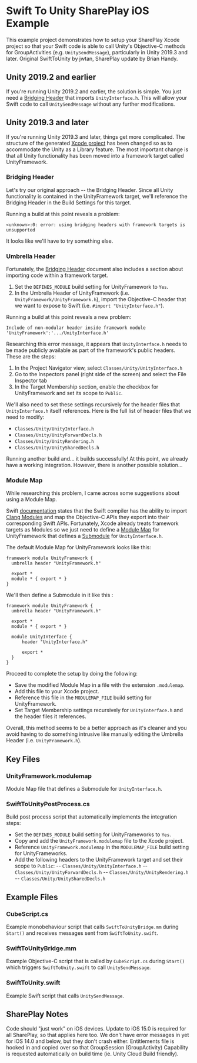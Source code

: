 # Swift To Unity SharePlay iOS Example
This example project demonstrates how to setup your SharePlay Xcode project so that your Swift code is able to call Unity's Objective-C methods for GroupActivities (e.g. `UnitySendMessage`), particularly in Unity 2019.3 and later. Original SwiftToUnity by jwtan, SharePlay update by Brian Handy.

## Unity 2019.2 and earlier
If you're running Unity 2019.2 and earlier, the solution is simple. You just need a [Bridging Header](https://developer.apple.com/documentation/swift/imported_c_and_objective-c_apis/importing_objective-c_into_swift) that imports `UnityInterface.h`. This will allow your Swift code to call `UnitySendMessage` without any further modifications.

## Unity 2019.3 and later
If you're running Unity 2019.3 and later, things get more complicated. The structure of the generated [Xcode project](https://docs.unity3d.com/Manual/StructureOfXcodeProject.html) has been changed so as to accommodate the Unity as a Library feature. The most important change is that all Unity functionality has been moved into a framework target called UnityFramework.

### Bridging Header
Let's try our original approach -- the Bridging Header. Since all Unity functionality is contained in the UnityFramework target, we'll reference the Bridging Header in the Build Settings for this target.

Running a build at this point reveals a problem:
```
<unknown>:0: error: using bridging headers with framework targets is unsupported
```
It looks like we'll have to try something else.

### Umbrella Header
Fortunately, the [Bridging Header](https://developer.apple.com/documentation/swift/imported_c_and_objective-c_apis/importing_objective-c_into_swift) document also includes a section about importing code within a framework target.

1. Set the `DEFINES_MODULE` build setting for UnityFramework to `Yes`.
2. In the Umbrella Header of UnityFramework (i.e. `UnityFramework/UnityFramework.h`), import the Objective-C header that we want to expose to Swift (i.e. `#import "UnityInterface.h"`).

Running a build at this point reveals a new problem:
```
Include of non-modular header inside framework module 'UnityFramework':'.../UnityInterface.h'
```

Researching this error message, it appears that `UnityInterface.h` needs to be made publicly available as part of the framework's public headers. These are the steps:

1. In the Project Navigator view, select `Classes/Unity/UnityInterface.h`
2. Go to the Inspectors panel (right side of the screen) and select the File Inspector tab
3. In the Target Membership section, enable the checkbox for UnityFramework and set its scope to `Public`.

We'll also need to set these settings recursively for the header files that `UnityInterface.h` itself references. Here is the full list of header files that we need to modify:
* `Classes/Unity/UnityInterface.h`
* `Classes/Unity/UnityForwardDecls.h`
* `Classes/Unity/UnityRendering.h`
* `Classes/Unity/UnitySharedDecls.h`

Running another build and... it builds successfully! At this point, we already have a working integration. However, there is another possible solution...

### Module Map
While researching this problem, I came across some suggestions about using a Module Map.

Swift [documentation](https://swift.org/swift-compiler/#compiler-architecture) states that the Swift compiler has the ability to import [Clang Modules](http://clang.llvm.org/docs/Modules.html) and map the Objective-C APIs they export into their corresponding Swift APIs. Fortunately, Xcode already treats framework targets as Modules so we just need to define a [Module Map](https://clang.llvm.org/docs/Modules.html#module-maps) for UnityFramework that defines a [Submodule](https://clang.llvm.org/docs/Modules.html#submodule-declaration) for `UnityInterface.h`.

The default Module Map for UnityFramework looks like this:
```
framework module UnityFramework {
  umbrella header "UnityFramework.h"

  export *
  module * { export * }
}
```
We'll then define a Submodule in it like this :
```
framework module UnityFramework {
  umbrella header "UnityFramework.h"

  export *
  module * { export * }

  module UnityInterface {
      header "UnityInterface.h"

      export *
  }
}
```

Proceed to complete the setup by doing the following:
- Save the modified Module Map in a file with the extension `.modulemap`.
- Add this file to your Xcode project.
- Reference this file in the `MODULEMAP_FILE` build setting for UnityFramework.
- Set Target Membership settings recursively for `UnityInterface.h` and the header files it references.

Overall, this method seems to be a better approach as it's cleaner and you avoid having to do something intrusive like manually editing the Umbrella Header (i.e. `UnityFramework.h`).

## Key Files

### UnityFramework.modulemap
Module Map file that defines a Submodule for `UnityInterface.h`.

### SwiftToUnityPostProcess.cs
Build post process script that automatically implements the integration steps:

- Set the `DEFINES_MODULE` build setting for UnityFrameworks to `Yes`.
- Copy and add the `UnityFramework.modulemap` file to the Xcode project.
- Reference `UnityFramework.modulemap` in the `MODULEMAP_FILE` build setting for UnityFrameworks.
- Add the following headers to the UnityFramework target and set their scope to `Public`:
-- `Classes/Unity/UnityInterface.h`
-- `Classes/Unity/UnityForwardDecls.h`
-- `Classes/Unity/UnityRendering.h`
-- `Classes/Unity/UnitySharedDecls.h`

## Example Files

### CubeScript.cs
Example monobehaviour script that calls `SwiftToUnityBridge.mm` during `Start()` and receives messages sent from `SwiftToUnity.swift`.

### SwiftToUnityBridge.mm
Example Objective-C script that is called by `CubeScript.cs` during `Start()` which triggers `SwiftToUnity.swift` to call `UnitySendMessage`.

### SwiftToUnity.swift
Example Swift script that calls `UnitySendMessage`.

## SharePlay Notes
Code should "just work" on iOS devices. Update to iOS 15.0 is required for all SharePlay, so that applies here too. We don't have error messages in yet for iOS 14.0 and below, but they don't crash either. Entitlements file is hooked in and copied over so that GroupSession (GroupActivity) Capability is requested automatically on build time (ie. Unity Cloud Build friendly).

